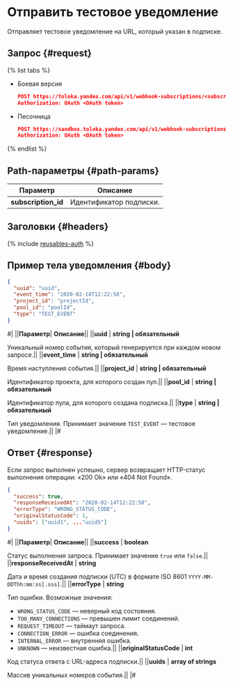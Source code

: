# Отправить тестовое уведомление

Отправляет тестовое уведомление на URL, который указан в подписке.

## Запрос {#request}

{% list tabs %}

- Боевая версия

  ```json
  POST https://toloka.yandex.com/api/v1/webhook-subscriptions/<subscription_id>/test
  Authorization: OAuth <OAuth token>
  ```

- Песочница

  ```json
  POST https://sandbox.toloka.yandex.com/api/v1/webhook-subscriptions/<subscription_id>/test
  Authorization: OAuth <OAuth token>
  ```

{% endlist %}

## Path-параметры {#path-params}

Параметр | Описание
----- | -----
**subscription_id** | Идентификатор подписки.


## Заголовки {#headers}

{% include [reusables-auth](../_includes/reusables/id-reusables/auth.md) %}


## Пример тела уведомления {#body}

```json
{
  "uuid": "uuid",
  "event_time": "2020-02-14T12:22:58",
  "project_id": "projectId",
  "pool_id": "poolId",
  "type": "TEST_EVENT"
}
```

#|
||**Параметр**| **Описание**||
||**uuid** | **string \| обязательный**

Уникальный номер события, который генерируется при каждом новом запросе.||
||**event_time** | **string \| обязательный**

Время наступления события.||
||**project_id** | **string \| обязательный**

Идентификатор проекта, для которого создан пул.||
||**pool_id** | **string \| обязательный**

Идентификатор пула, для которого создана подписка.||
||**type** | **string \| обязательный**

Тип уведомления.
Принимает значение `TEST_EVENT` — тестовое уведомление.||
|#

## Ответ {#response}

Если запрос выполнен успешно, сервер возвращает HTTP-статус выполнения операции: «200 Ok» или «404 Not Found».

```json
{
  "success": true,
  "responseReceivedAt": "2020-02-14T12:22:58",
  "errorType": "WRONG_STATUS_CODE",
  "originalStatusCode": 1,
  "uuids": ["uuid1", ..."uuid5"]
}
```

#|
||**Параметр**| **Описание**||
||**success** | **boolean**

Статус выполнения запроса.
Принимает значение `true` или `false`.||
||**responseReceivedAt** | **string**

Дата и время создания подписки (UTC) в формате ISO 8601 `YYYY-MM-DDThh:mm:ss[.sss]`.||
||**errorType** | **string**

Тип ошибки.
Возможные значения:
- `WRONG_STATUS_CODE` — неверный код состояния.
- `TOO_MANY_CONNECTIONS` — превышен лимит соединений.
- `REQUEST_TIMEOUT` — таймаут запроса.
- `CONNECTION_ERROR` — ошибка соединения.
- `INTERNAL_ERROR` — внутренняя ошибка.
- `UNKNOWN` — неизвестная ошибка.||
||**originalStatusCode** | **int**

Код статуса ответа с URL-адреса подписки.||
||**uuids** | **array of strings**

Массив уникальных номеров события.||
|#


